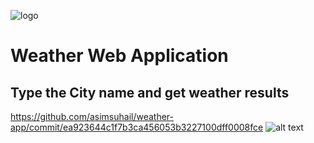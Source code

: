 ![logo](https://github.com/asimsuhail/weather-app/blob/main/weather.png)

# Weather Web Application #
## Type the City name and get weather results ##
https://github.com/asimsuhail/weather-app/commit/ea923644c1f7b3ca456053b3227100dff0008fce
![alt text](https://github.com/asimsuhail/weather-app/commit/ea923644c1f7b3ca456053b3227100dff0008fce)
